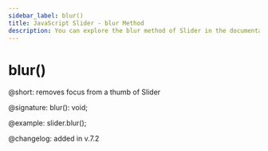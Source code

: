 ```yaml
---
sidebar_label: blur()
title: JavaScript Slider - blur Method 
description: You can explore the blur method of Slider in the documentation of the DHTMLX JavaScript UI library. Browse developer guides and API reference, try out code examples and live demos, and download a free 30-day evaluation version of DHTMLX Suite.
---
```


# blur()

@short: removes focus from a thumb of Slider

@signature: blur(): void;

@example: slider.blur();

@changelog: added in v.7.2